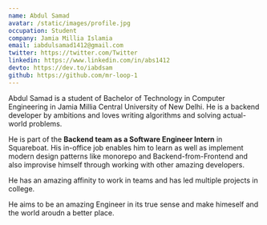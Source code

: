 ```yaml
---
name: Abdul Samad
avatar: /static/images/profile.jpg
occupation: Student
company: Jamia Millia Islamia
email: iabdulsamad1412@gmail.com
twitter: https://twitter.com/Twitter
linkedin: https://www.linkedin.com/in/abs1412
devto: https://dev.to/iabdsam
github: https://github.com/mr-loop-1
---
```


Abdul Samad is a student of Bachelor of Technology in Computer Engineering in Jamia Millia Central University of New Delhi. He is a backend developer by ambitions and loves writing algorithms and solving actual-world problems.

He is part of the <b>Backend team as a Software Engineer Intern</b> in Squareboat. His in-office job enables him to learn as well as implement modern design patterns like monorepo and Backend-from-Frontend and also improvise himself through working with other amazing developers.

He has an amazing affinity to work in teams and has led multiple projects in college.

He aims to be an amazing Engineer in its true sense and make himeself and the world aroudn a better place.
